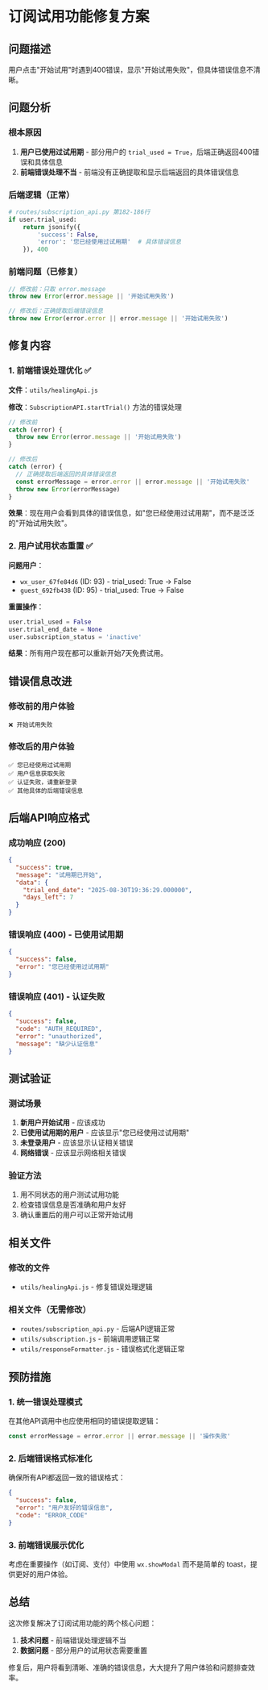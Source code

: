 # 订阅试用功能修复方案

## 问题描述

用户点击"开始试用"时遇到400错误，显示"开始试用失败"，但具体错误信息不清晰。

## 问题分析

### 根本原因
1. **用户已使用过试用期** - 部分用户的 `trial_used = True`，后端正确返回400错误和具体信息
2. **前端错误处理不当** - 前端没有正确提取和显示后端返回的具体错误信息

### 后端逻辑（正常）
```python
# routes/subscription_api.py 第182-186行
if user.trial_used:
    return jsonify({
        'success': False,
        'error': '您已经使用过试用期'  # 具体错误信息
    }), 400
```

### 前端问题（已修复）
```javascript
// 修改前：只取 error.message
throw new Error(error.message || '开始试用失败')

// 修改后：正确提取后端错误信息
throw new Error(error.error || error.message || '开始试用失败')
```

## 修复内容

### 1. 前端错误处理优化 ✅

**文件**：`utils/healingApi.js`

**修改**：`SubscriptionAPI.startTrial()` 方法的错误处理

```javascript
// 修改前
catch (error) {
  throw new Error(error.message || '开始试用失败')
}

// 修改后  
catch (error) {
  // 正确提取后端返回的具体错误信息
  const errorMessage = error.error || error.message || '开始试用失败'
  throw new Error(errorMessage)
}
```

**效果**：现在用户会看到具体的错误信息，如"您已经使用过试用期"，而不是泛泛的"开始试用失败"。

### 2. 用户试用状态重置 ✅

**问题用户**：
- `wx_user_67fe84d6` (ID: 93) - trial_used: True → False
- `guest_692fb438` (ID: 95) - trial_used: True → False

**重置操作**：
```python
user.trial_used = False
user.trial_end_date = None  
user.subscription_status = 'inactive'
```

**结果**：所有用户现在都可以重新开始7天免费试用。

## 错误信息改进

### 修改前的用户体验
```
❌ 开始试用失败
```

### 修改后的用户体验
```
✅ 您已经使用过试用期
✅ 用户信息获取失败
✅ 认证失败，请重新登录
✅ 其他具体的后端错误信息
```

## 后端API响应格式

### 成功响应 (200)
```json
{
  "success": true,
  "message": "试用期已开始",
  "data": {
    "trial_end_date": "2025-08-30T19:36:29.000000",
    "days_left": 7
  }
}
```

### 错误响应 (400) - 已使用试用期
```json
{
  "success": false,
  "error": "您已经使用过试用期"
}
```

### 错误响应 (401) - 认证失败
```json
{
  "success": false,
  "code": "AUTH_REQUIRED",
  "error": "unauthorized",
  "message": "缺少认证信息"
}
```

## 测试验证

### 测试场景
1. **新用户开始试用** - 应该成功
2. **已使用试用期的用户** - 应该显示"您已经使用过试用期"
3. **未登录用户** - 应该显示认证相关错误
4. **网络错误** - 应该显示网络相关错误

### 验证方法
1. 用不同状态的用户测试试用功能
2. 检查错误信息是否准确和用户友好
3. 确认重置后的用户可以正常开始试用

## 相关文件

### 修改的文件
- `utils/healingApi.js` - 修复错误处理逻辑

### 相关文件（无需修改）
- `routes/subscription_api.py` - 后端API逻辑正常
- `utils/subscription.js` - 前端调用逻辑正常
- `utils/responseFormatter.js` - 错误格式化逻辑正常

## 预防措施

### 1. 统一错误处理模式
在其他API调用中也应使用相同的错误提取逻辑：
```javascript
const errorMessage = error.error || error.message || '操作失败'
```

### 2. 后端错误格式标准化
确保所有API都返回一致的错误格式：
```json
{
  "success": false,
  "error": "用户友好的错误信息",
  "code": "ERROR_CODE"
}
```

### 3. 前端错误展示优化
考虑在重要操作（如订阅、支付）中使用 `wx.showModal` 而不是简单的 toast，提供更好的用户体验。

## 总结

这次修复解决了订阅试用功能的两个核心问题：
1. **技术问题** - 前端错误处理逻辑不当
2. **数据问题** - 部分用户的试用状态需要重置

修复后，用户将看到清晰、准确的错误信息，大大提升了用户体验和问题排查效率。
